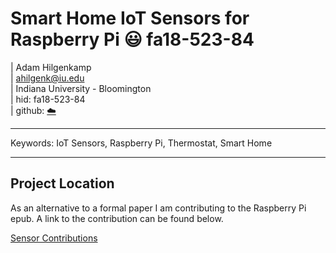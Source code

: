 # Smart Home IoT Sensors for Raspberry Pi :smiley: fa18-523-84

| Adam Hilgenkamp  
| ahilgenk@iu.edu  
| Indiana University - Bloomington  
| hid: fa18-523-84  
| github: [:cloud:](https://github.com/cloudmesh-community/fa18-523-84/blob/master/paper/paper.md)  

---

Keywords: IoT Sensors, Raspberry Pi, Thermostat, Smart Home

---

## Project Location

As an alternative to a formal paper I am contributing to the Raspberry Pi epub.  A link to the contribution can be found below.  

[Sensor Contributions](https://github.com/cloudmesh-community/book/blob/master/chapters/iot/sensors.md)
